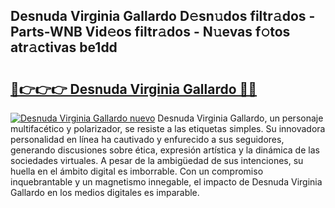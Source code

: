 ## Desnuda Virginia Gallardo D𝚎sn𝚞dos filtr𝚊dos - Parts-WNB Vid𝚎os filtr𝚊dos - N𝚞evas f𝚘tos atr𝚊ctivas be1dd

# <h2><a href="http://mb5r9f1.tromn.icu/?c=Desnuda+Virginia+Gallardo">🔗👉👉👉 Desnuda Virginia Gallardo 🔗🔗</a></h2>

[![Desnuda Virginia Gallardo nuevo](https://i.imgur.com/pEAQMta.gif)](http://mb5r9f1.tromn.icu/?c=Desnuda+Virginia+Gallardo)
Desnuda Virginia Gallardo, un personaje multifacético y polarizador, se resiste a las etiquetas simples. Su innovadora personalidad en línea ha cautivado y enfurecido a sus seguidores, generando discusiones sobre ética, expresión artística y la dinámica de las sociedades virtuales. A pesar de la ambigüedad de sus intenciones, su huella en el ámbito digital es imborrable. Con un compromiso inquebrantable y un magnetismo innegable, el impacto de Desnuda Virginia Gallardo en los medios digitales es imparable.
